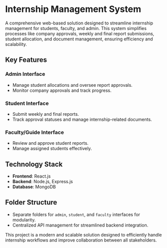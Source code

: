 # **Internship Management System**
A comprehensive web-based solution designed to streamline internship management for students, faculty, and admin. This system simplifies processes like company approvals, weekly and final report submissions, student allocation, and document management, ensuring efficiency and scalability.

## **Key Features**
### **Admin Interface**
- Manage student allocations and oversee report approvals.  
- Monitor company approvals and track progress.  

### **Student Interface**
- Submit weekly and final reports.  
- Track approval statuses and manage internship-related documents.  

### **Faculty/Guide Interface**
- Review and approve student reports.  
- Manage assigned students effectively.  

## **Technology Stack**
- **Frontend**: React.js  
- **Backend**: Node.js, Express.js  
- **Database**: MongoDB  

## **Folder Structure**
- Separate folders for `admin`, `student`, and `faculty` interfaces for modularity.  
- Centralized API management for streamlined backend integration.  

This project is a modern and scalable solution designed to efficiently handle internship workflows and improve collaboration between all stakeholders.
